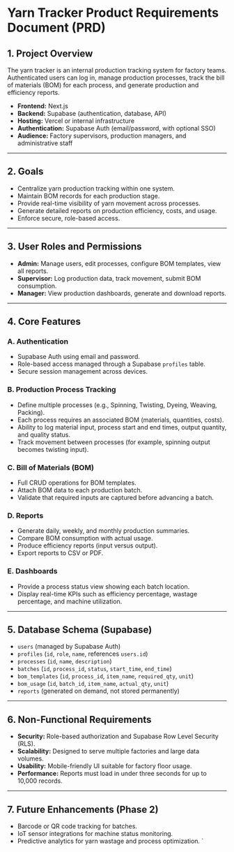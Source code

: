 # Yarn Tracker Product Requirements Document (PRD)

## 1. Project Overview

The yarn tracker is an internal production tracking system for factory teams. Authenticated users can log in, manage production processes, track the bill of materials (BOM) for each process, and generate production and efficiency reports.

- **Frontend:** Next.js
- **Backend:** Supabase (authentication, database, API)
- **Hosting:** Vercel or internal infrastructure
- **Authentication:** Supabase Auth (email/password, with optional SSO)
- **Audience:** Factory supervisors, production managers, and administrative staff

---

## 2. Goals

- Centralize yarn production tracking within one system.
- Maintain BOM records for each production stage.
- Provide real-time visibility of yarn movement across processes.
- Generate detailed reports on production efficiency, costs, and usage.
- Enforce secure, role-based access.

---

## 3. User Roles and Permissions

- **Admin:** Manage users, edit processes, configure BOM templates, view all reports.
- **Supervisor:** Log production data, track movement, submit BOM consumption.
- **Manager:** View production dashboards, generate and download reports.

---

## 4. Core Features

### A. Authentication
- Supabase Auth using email and password.
- Role-based access managed through a Supabase `profiles` table.
- Secure session management across devices.

### B. Production Process Tracking
- Define multiple processes (e.g., Spinning, Twisting, Dyeing, Weaving, Packing).
- Each process requires an associated BOM (materials, quantities, costs).
- Ability to log material input, process start and end times, output quantity, and quality status.
- Track movement between processes (for example, spinning output becomes twisting input).

### C. Bill of Materials (BOM)
- Full CRUD operations for BOM templates.
- Attach BOM data to each production batch.
- Validate that required inputs are captured before advancing a batch.

### D. Reports
- Generate daily, weekly, and monthly production summaries.
- Compare BOM consumption with actual usage.
- Produce efficiency reports (input versus output).
- Export reports to CSV or PDF.

### E. Dashboards
- Provide a process status view showing each batch location.
- Display real-time KPIs such as efficiency percentage, wastage percentage, and machine utilization.

---

## 5. Database Schema (Supabase)

- `users` (managed by Supabase Auth)
- `profiles` (`id`, `role`, `name`, references `users.id`)
- `processes` (`id`, `name`, `description`)
- `batches` (`id`, `process_id`, `status`, `start_time`, `end_time`)
- `bom_templates` (`id`, `process_id`, `item_name`, `required_qty`, `unit`)
- `bom_usage` (`id`, `batch_id`, `item_name`, `actual_qty`, `unit`)
- `reports` (generated on demand, not stored permanently)

---

## 6. Non-Functional Requirements

- **Security:** Role-based authorization and Supabase Row Level Security (RLS).
- **Scalability:** Designed to serve multiple factories and large data volumes.
- **Usability:** Mobile-friendly UI suitable for factory floor usage.
- **Performance:** Reports must load in under three seconds for up to 10,000 records.

---

## 7. Future Enhancements (Phase 2)

- Barcode or QR code tracking for batches.
- IoT sensor integrations for machine status monitoring.
- Predictive analytics for yarn wastage and process optimization.
̀